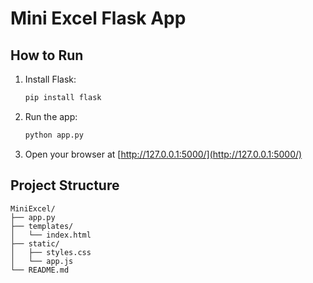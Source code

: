 # Mini Excel Flask App

## How to Run

1. Install Flask:
   ```bash
   pip install flask
   ```
2. Run the app:
   ```bash
   python app.py
   ```
3. Open your browser at [http://127.0.0.1:5000/](http://127.0.0.1:5000/)

## Project Structure

```
MiniExcel/
├── app.py
├── templates/
│   └── index.html
├── static/
│   ├── styles.css
│   └── app.js
└── README.md
``` 